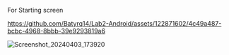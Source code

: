 For Starting screen 

https://github.com/Batyrq14/Lab2-Android/assets/122871602/4c49a487-bcbc-4968-8bbb-39e9293819a6

![Screenshot_20240403_173920](https://github.com/Batyrq14/Lab2-Android/assets/122871602/c92f0196-12ca-4160-a916-fc9b4149f073)
